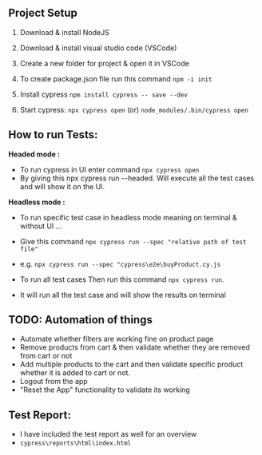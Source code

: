 ## Project Setup

1) Download & install NodeJS

2) Download & install visual studio code (VSCode)

3) Create a new folder for project & open it in VSCode

4) To create package.json file run this command `npm -i init`

5) Install cypress `npm install cypress -- save --dev`

6) Start cypress:  `npx cypress open`    (or)   `node_modules/.bin/cypress open`


## How to run Tests:


**Headed mode :** 
* To run cypress in UI enter command `npx cypress open`
* By giving this npx cypress run --headed. Will execute all the test cases and will show it on the UI. 

**Headless mode :** 
* To run specific test case in headless mode meaning on terminal & without UI ...
* Give this command `npx cypress run --spec "relative path of test file"`
* e.g. `npx cypress run --spec "cypress\e2e\buyProduct.cy.js`


* To run all test cases Then run this command `npx cypress run`. 
* It will run all the test case and will show the results on terminal

## TODO: Automation of things

* Automate whether filters are working fine on product page
* Remove products from cart & then validate whether they are removed from cart or not
* Add multiple products to the cart and then validate specific product whether it is added to cart or not.
* Logout from the app
* "Reset the App" functionality to validate its working

## Test Report:
* I have included the test report as well for an overview
* `cypress\reports\html\index.html`
